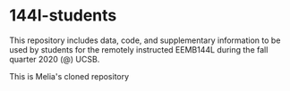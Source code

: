 # 144l-students

This repository includes data, code, and supplementary information to be used by students for the remotely instructed EEMB144L during the fall quarter 2020 (@) UCSB. 

This is Melia's cloned repository